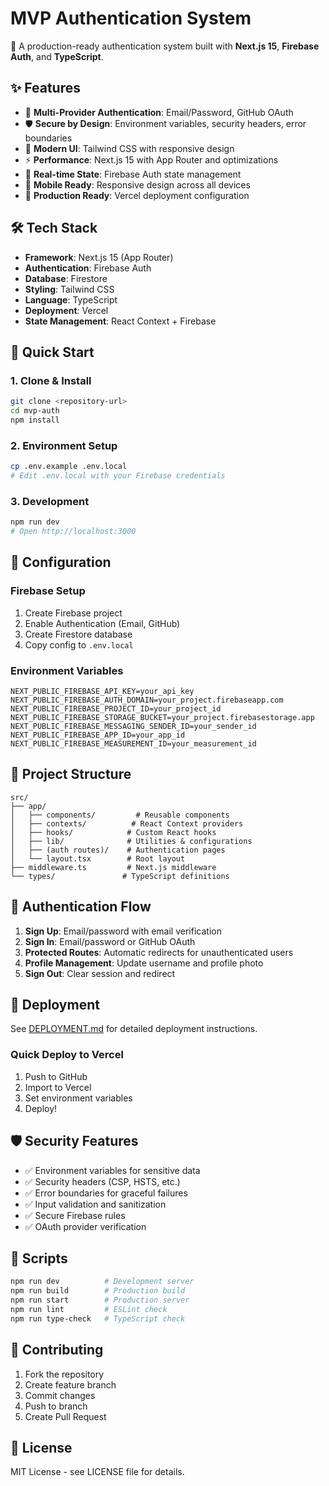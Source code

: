 # MVP Authentication System

🚀 A production-ready authentication system built with **Next.js 15**, **Firebase Auth**, and **TypeScript**.

## ✨ Features

- 🔐 **Multi-Provider Authentication**: Email/Password, GitHub OAuth
- 🛡️ **Secure by Design**: Environment variables, security headers, error boundaries
- 🎨 **Modern UI**: Tailwind CSS with responsive design
- ⚡ **Performance**: Next.js 15 with App Router and optimizations
- 🔄 **Real-time State**: Firebase Auth state management
- 📱 **Mobile Ready**: Responsive design across all devices
- 🚀 **Production Ready**: Vercel deployment configuration

## 🛠️ Tech Stack

- **Framework**: Next.js 15 (App Router)
- **Authentication**: Firebase Auth
- **Database**: Firestore
- **Styling**: Tailwind CSS
- **Language**: TypeScript
- **Deployment**: Vercel
- **State Management**: React Context + Firebase

## 🚀 Quick Start

### 1. Clone & Install

```bash
git clone <repository-url>
cd mvp-auth
npm install
```

### 2. Environment Setup

```bash
cp .env.example .env.local
# Edit .env.local with your Firebase credentials
```

### 3. Development

```bash
npm run dev
# Open http://localhost:3000
```

## 🔧 Configuration

### Firebase Setup

1. Create Firebase project
2. Enable Authentication (Email, GitHub)
3. Create Firestore database
4. Copy config to `.env.local`

### Environment Variables

```env
NEXT_PUBLIC_FIREBASE_API_KEY=your_api_key
NEXT_PUBLIC_FIREBASE_AUTH_DOMAIN=your_project.firebaseapp.com
NEXT_PUBLIC_FIREBASE_PROJECT_ID=your_project_id
NEXT_PUBLIC_FIREBASE_STORAGE_BUCKET=your_project.firebasestorage.app
NEXT_PUBLIC_FIREBASE_MESSAGING_SENDER_ID=your_sender_id
NEXT_PUBLIC_FIREBASE_APP_ID=your_app_id
NEXT_PUBLIC_FIREBASE_MEASUREMENT_ID=your_measurement_id
```

## 📁 Project Structure

```
src/
├── app/
│   ├── components/         # Reusable components
│   ├── contexts/          # React Context providers
│   ├── hooks/            # Custom React hooks
│   ├── lib/              # Utilities & configurations
│   ├── (auth routes)/    # Authentication pages
│   └── layout.tsx        # Root layout
├── middleware.ts         # Next.js middleware
└── types/               # TypeScript definitions
```

## 🔐 Authentication Flow

1. **Sign Up**: Email/password with email verification
2. **Sign In**: Email/password or GitHub OAuth
3. **Protected Routes**: Automatic redirects for unauthenticated users
4. **Profile Management**: Update username and profile photo
5. **Sign Out**: Clear session and redirect

## 🚀 Deployment

See [DEPLOYMENT.md](./DEPLOYMENT.md) for detailed deployment instructions.

### Quick Deploy to Vercel

1. Push to GitHub
2. Import to Vercel
3. Set environment variables
4. Deploy!

## 🛡️ Security Features

- ✅ Environment variables for sensitive data
- ✅ Security headers (CSP, HSTS, etc.)
- ✅ Error boundaries for graceful failures
- ✅ Input validation and sanitization
- ✅ Secure Firebase rules
- ✅ OAuth provider verification

## 📝 Scripts

```bash
npm run dev          # Development server
npm run build        # Production build
npm run start        # Production server
npm run lint         # ESLint check
npm run type-check   # TypeScript check
```

## 🤝 Contributing

1. Fork the repository
2. Create feature branch
3. Commit changes
4. Push to branch
5. Create Pull Request

## 📄 License

MIT License - see LICENSE file for details.
